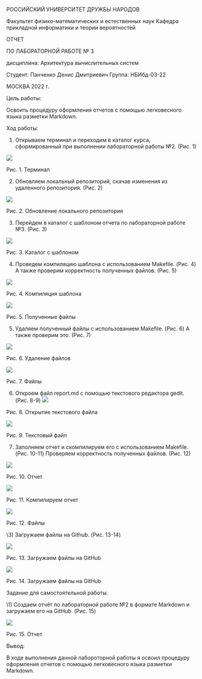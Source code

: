 ﻿РОССИЙСКИЙ УНИВЕРСИТЕТ ДРУЖБЫ НАРОДОВ 

Факультет физико-математических и естественных наук Кафедра прикладной информатики и теории вероятностей 

ОТЧЕТ 

ПО ЛАБОРАТОРНОЙ РАБОТЕ № 3 

дисциплина: Архитектура вычислительных систем 

Студент: Панченко Денис Дмитриевич Группа: НБИбд-03-22 

МОСКВА 2022 г. 

Цель работы: 

Освоить процедуру оформления отчетов с помощью легковесного языка разметки Markdown. 

Ход работы: 

1) Открываем терминал и переходим в каталог курса, сформированный при выполнении лабораторной работы №2. (Рис. 1)

![](Aspose.Words.c520a693-c006-4504-abe8-2a0a7b4297d8.001.png)

Рис. 1. Терминал 

2) Обновляем локальный репозиторий, скачав изменения из удаленного репозитория. (Рис. 2) 

![](Aspose.Words.c520a693-c006-4504-abe8-2a0a7b4297d8.002.png)

Рис. 2. Обновление локального репозитория 

3) Перейдем в каталог с шаблоном отчета по лабораторной работе №3. (Рис. 3) 

![](Aspose.Words.c520a693-c006-4504-abe8-2a0a7b4297d8.003.png)

Рис. 3. Каталог с шаблоном 

4) Проведем компиляцию шаблона с использованием Makefile. (Рис. 4) А также проверим корректность полученных файлов. (Рис. 5) 

![](Aspose.Words.c520a693-c006-4504-abe8-2a0a7b4297d8.004.png)

Рис. 4. Компиляция шаблона 

![](Aspose.Words.c520a693-c006-4504-abe8-2a0a7b4297d8.005.png)

Рис. 5. Полученные файлы 

5) Удаляем полученный файлы с использованием Makefile. (Рис. 6) А также проверим это. (Рис. 7) 

![](Aspose.Words.c520a693-c006-4504-abe8-2a0a7b4297d8.006.png)

Рис. 6. Удаление файлов 

![](Aspose.Words.c520a693-c006-4504-abe8-2a0a7b4297d8.007.png)

Рис. 7. Файлы 

6) Откроем файл report.md c помощью текстового редактора gedit. (Рис. 8-9) ![](Aspose.Words.c520a693-c006-4504-abe8-2a0a7b4297d8.008.png)

Рис. 8. Открытие текстового файла 

![](Aspose.Words.c520a693-c006-4504-abe8-2a0a7b4297d8.009.jpeg)

Рис. 9. Текстовый файл 

7) Заполняем отчет и скомпилируем его с использованием Makefile. (Рис. 10-11)  Проверяем корректность полученных файлов. (Рис. 12) 

![](Aspose.Words.c520a693-c006-4504-abe8-2a0a7b4297d8.010.jpeg)

Рис. 10. Отчет 

![](Aspose.Words.c520a693-c006-4504-abe8-2a0a7b4297d8.011.png)

Рис. 11. Компилируем отчет 

![](Aspose.Words.c520a693-c006-4504-abe8-2a0a7b4297d8.012.png)

Рис. 12. Файлы 

\3) Загружаем файлы на Github. (Рис. 13-14) 

![](Aspose.Words.c520a693-c006-4504-abe8-2a0a7b4297d8.013.png)

Рис. 13. Загружаем файлы на GitHub 

![](Aspose.Words.c520a693-c006-4504-abe8-2a0a7b4297d8.014.png)

Рис. 14. Загружаем файлы на GitHub 

Задание для самостоятельной работы. 

\1) Создаем отчёт по лабораторной работе №2 в формате Markdown и загружаем его на GitHub. (Рис. 15) 

![](Aspose.Words.c520a693-c006-4504-abe8-2a0a7b4297d8.015.jpeg)

Рис. 15. Отчет 

Вывод: 

В ходе выполнения данной лабороторной работы я освоил процедуру оформления отчетов с помощью легковесного языка разметки Markdown. 
